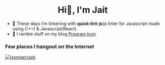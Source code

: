 <h1 align="center">Hi👋, I'm Jait</h1>

- 🌱 These days I’m tinkering with **quick-lint-js**(a linter for Javascript made using C++) & Javascript(React).
- 📝 I ramble stuff on my blog [Program Icon](https://programicon.blogspot.com)

<h3 align="left">Few places I hangout on the Internet</h3>
<p align="left">
<a href="https://twitter.com/jxsnowcrash" target="blank"><img src="https://img.shields.io/twitter/follow/jxsnowcrash?logo=twitter&style=for-the-badge" alt="jxsnowcrash" /></a>
